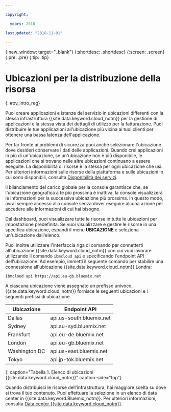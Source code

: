 ```yaml
---

copyright:

  years: 2018

lastupdated: "2018-11-01"

---
```


{:new_window: target="_blank"}
{:shortdesc: .shortdesc}
{:screen: .screen}
{:pre: .pre}
{:tip: .tip}

# Ubicazioni per la distribuzione della risorsa  
{: #ov_intro_reg}

Puoi creare applicazioni e istanze del servizio in ubicazioni differenti con la stessa infrastruttura {{site.data.keyword.cloud_notm}} per la gestione di applicazioni e la stessa vista dei dettagli di utilizzo per la fatturazione. Puoi distribuire le tue applicazioni all'ubicazione più vicina ai tuoi clienti per ottenere una bassa latenza dell'applicazione.  

Per far fronte ai problemi di sicurezza puoi anche selezionare l'ubicazione dove desideri conservare i dati delle applicazioni. Quando crei applicazioni in più di un'ubicazione, se un'ubicazione non è più disponibile, le applicazioni che si trovano nelle altre ubicazioni continuano a essere eseguite. La disponibilità di risorse è la stessa per ogni ubicazione che usi. Per ulteriori informazioni sulle risorse della piattaforma e sulle ubicazioni in cui sono disponibili, consulta [Disponibilità dei servizi](/docs/resources/service_region.html).

Il bilanciamento del carico globale per la console garantisce che, se l'ubicazione geografica a te più prossima è inattiva, la console visualizzerà le informazioni per la successiva ubicazione più prossima. In questo modo, avrai sempre accesso alla console senza dover eseguire alcuna azione per accedere alle informazioni di cui hai bisogno.

<!---This is a pre-pup topic. Post pup, the dashboard will have a Location status widget, which will show geographies as a summary. This paragraph will change and we need to add a paragraph to explain the continents are a summary in the widget.-->
Dal dashboard, puoi visualizzare tutte le risorse in tutte le ubicazioni per impostazione predefinita. Se vuoi visualizzare e gestire le risorse in una specifica ubicazione, espandi il menu **UBICAZIONE** e seleziona un'ubicazione dall'elenco. 

Puoi inoltre utilizzare l'interfaccia riga di comando per connetterti all'ubicazione {{site.data.keyword.cloud_notm}} con cui vuoi lavorare utilizzando il comando `ibmcloud api` e specificando l'endpoint API dell'ubicazione. Ad esempio, immetti il seguente comando per stabilire una connessione all'ubicazione {{site.data.keyword.cloud_notm}} Londra:

```
ibmcloud api https://api.eu-gb.bluemix.net
```

A ciascuna ubicazione viene assegnato un prefisso univoco. {{site.data.keyword.cloud_notm}} fornisce le seguenti ubicazioni e i seguenti prefissi di ubicazione.

| **Ubicazione** | **Endpoint API** |
|-----------------|-------------------|
| Dallas | api.us-south.bluemix.net |
| Sydney | api.au-syd.bluemix.net |
| Frankfurt | api.eu-de.bluemix.net |
| London | api.eu-gb.bluemix.net |
| Washington DC | api.us-east.bluemix.net |
| Tokyo | api.jp-tok.bluemix.net |
{: caption="Tabella 1. Elenco di ubicazioni {{site.data.keyword.cloud_notm}}" caption-side="top"}

Quando distribuisci le risorse dell'infrastruttura, hai maggiore scelta su dove si trova il tuo contenuto. Puoi effettuare la selezione in un elenco di data center in {{site.data.keyword.Bluemix_notm}}. Per ulteriori informazioni, consulta [Data center {{site.data.keyword.cloud_notm}}](data-centers.html).
